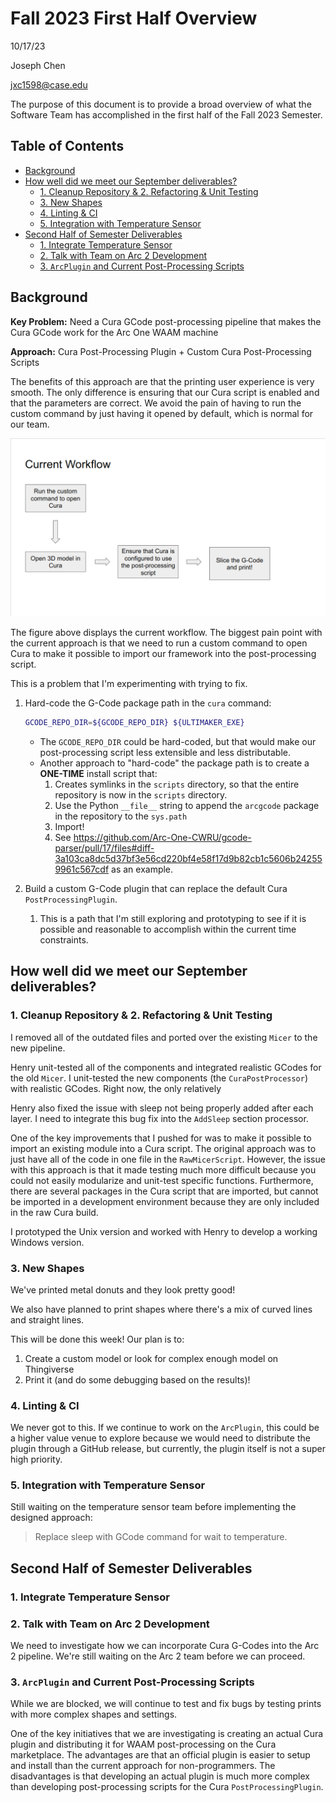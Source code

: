 # Fall 2023 First Half Overview <!-- omit in toc -->

10/17/23

Joseph Chen

jxc1598@case.edu

The purpose of this document is to provide a broad overview of what the Software Team has accomplished in the first half of the Fall 2023 Semester.

## Table of Contents <!-- omit in toc -->

- [Background](#background)
- [How well did we meet our September deliverables?](#how-well-did-we-meet-our-september-deliverables)
  - [1. Cleanup Repository \& 2. Refactoring \& Unit Testing](#1-cleanup-repository--2-refactoring--unit-testing)
  - [3. New Shapes](#3-new-shapes)
  - [4. Linting \& CI](#4-linting--ci)
  - [5. Integration with Temperature Sensor](#5-integration-with-temperature-sensor)
- [Second Half of Semester Deliverables](#second-half-of-semester-deliverables)
  - [1. Integrate Temperature Sensor](#1-integrate-temperature-sensor)
  - [2. Talk with Team on Arc 2 Development](#2-talk-with-team-on-arc-2-development)
  - [3. `ArcPlugin` and Current Post-Processing Scripts](#3-arcplugin-and-current-post-processing-scripts)

## Background

**Key Problem:** Need a Cura GCode post-processing pipeline that makes the Cura GCode work for the Arc One WAAM machine

**Approach:** Cura Post-Processing Plugin + Custom Cura Post-Processing Scripts

The benefits of this approach are that the printing user experience is very smooth. The only difference is ensuring that our Cura script is enabled and that the parameters are correct. We avoid the pain of having to run the custom command by just having it opened by default, which is normal for our team.

![](images/fall2023_workflow.png)

The figure above displays the current workflow. The biggest pain point with the current approach is that we need to run a custom command to open Cura to make it possible to import our framework into the post-processing script.

This is a problem that I'm experimenting with trying to fix.

1. Hard-code the G-Code package path in the `cura` command:

   ```bash
   GCODE_REPO_DIR=${GCODE_REPO_DIR} ${ULTIMAKER_EXE}
   ```

   - The `GCODE_REPO_DIR` could be hard-coded, but that would make our post-processing script less extensible and less distributable.
   - Another approach to "hard-code" the package path is to create a **ONE-TIME** install script that:
     1. Creates symlinks in the `scripts` directory, so that the entire repository is now in the `scripts` directory.
     2. Use the Python `__file__` string to append the `arcgcode` package in the repository to the `sys.path`
     3. Import!
     4. See https://github.com/Arc-One-CWRU/gcode-parser/pull/17/files#diff-3a103ca8dc5d37bf3e56cd220bf4e58f17d9b82cb1c5606b242559961c567cdf as an example.

2. Build a custom G-Code plugin that can replace the default Cura `PostProcessingPlugin`.
   1. This is a path that I'm still exploring and prototyping to see if it is possible and reasonable to accomplish within the current time constraints.

## How well did we meet our September deliverables?

### 1. Cleanup Repository & 2. Refactoring & Unit Testing

I removed all of the outdated files and ported over the existing `Micer` to the new pipeline.

Henry unit-tested all of the components and integrated realistic GCodes for the old `Micer`. I unit-tested the new components (the `CuraPostProcessor`) with realistic GCodes. Right now, the only relatively

Henry also fixed the issue with sleep not being properly added after each layer. I need to integrate this bug fix into the `AddSleep` section processor.

One of the key improvements that I pushed for was to make it possible to import an existing module into a Cura script. The original approach was to just have all of the code in one file in the `RawMicerScript`. However, the issue with this approach is that it made testing much more difficult because you could not easily modularize and unit-test specific functions. Furthermore, there are several packages in the Cura script that are imported, but cannot be imported in a development environment because they are only included in the raw Cura build.

I prototyped the Unix version and worked with Henry to develop a working Windows version.

### 3. New Shapes

We've printed metal donuts and they look pretty good!

We also have planned to print shapes where there's a mix of curved lines and straight lines.

This will be done this week! Our plan is to:

1. Create a custom model or look for complex enough model on Thingiverse
2. Print it (and do some debugging based on the results)!

### 4. Linting & CI

We never got to this. If we continue to work on the `ArcPlugin`, this could be a higher value venue to explore because we would need to distribute the plugin through a GitHub release, but currently, the plugin itself is not a super high priority.

### 5. Integration with Temperature Sensor

Still waiting on the temperature sensor team before implementing the designed approach:

> Replace sleep with GCode command for wait to temperature.

## Second Half of Semester Deliverables

### 1. Integrate Temperature Sensor

### 2. Talk with Team on Arc 2 Development

We need to investigate how we can incorporate Cura G-Codes into the Arc 2 pipeline. We're still waiting on the Arc 2 team before we can proceed.

### 3. `ArcPlugin` and Current Post-Processing Scripts

While we are blocked, we will continue to test and fix bugs by testing prints with more complex shapes and settings.

One of the key initiatives that we are investigating is creating an actual Cura plugin and distributing it for WAAM post-processing on the Cura marketplace. The advantages are that an official plugin is easier to setup and install than the current approach for non-programmers. The disadvantages is that developing an actual plugin is much more complex than developing post-processing scripts for the Cura `PostProcessingPlugin`.
